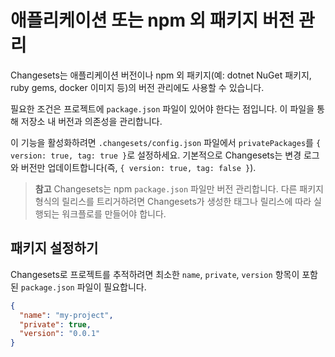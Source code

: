 # 애플리케이션 또는 npm 외 패키지 버전 관리

Changesets는 애플리케이션 버전이나 npm 외 패키지(예: dotnet NuGet 패키지, ruby gems, docker 이미지 등)의 버전 관리에도 사용할 수 있습니다.

필요한 조건은 프로젝트에 `package.json` 파일이 있어야 한다는 점입니다. 이 파일을 통해 저장소 내 버전과 의존성을 관리합니다.

이 기능을 활성화하려면 `.changesets/config.json` 파일에서 `privatePackages`를 `{ version: true, tag: true }`로 설정하세요. 기본적으로 Changesets는 변경 로그와 버전만 업데이트합니다(즉, `{ version: true, tag: false }`).

> **참고**
> Changesets는 npm `package.json` 파일만 버전 관리합니다. 다른 패키지 형식의 릴리스를 트리거하려면 Changesets가 생성한 태그나 릴리스에 따라 실행되는 워크플로를 만들어야 합니다.

## 패키지 설정하기

Changesets로 프로젝트를 추적하려면 최소한 `name`, `private`, `version` 항목이 포함된 `package.json` 파일이 필요합니다.

```json
{
  "name": "my-project",
  "private": true,
  "version": "0.0.1"
}
```

